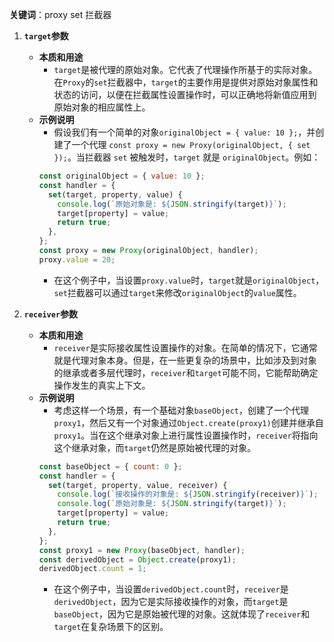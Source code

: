 **关键词**：proxy set 拦截器

1. **`target`参数**

   - **本质和用途**
     - `target`是被代理的原始对象。它代表了代理操作所基于的实际对象。在`Proxy`的`set`拦截器中，`target`的主要作用是提供对原始对象属性和状态的访问，以便在拦截属性设置操作时，可以正确地将新值应用到原始对象的相应属性上。
   - **示例说明**
     - 假设我们有一个简单的对象`originalObject = { value: 10 };`，并创建了一个代理 `const proxy = new Proxy(originalObject, { set });`。当拦截器 `set` 被触发时，`target` 就是 `originalObject`。例如：
     ```javascript
     const originalObject = { value: 10 };
     const handler = {
       set(target, property, value) {
         console.log(`原始对象是: ${JSON.stringify(target)}`);
         target[property] = value;
         return true;
       },
     };
     const proxy = new Proxy(originalObject, handler);
     proxy.value = 20;
     ```
     - 在这个例子中，当设置`proxy.value`时，`target`就是`originalObject`，`set`拦截器可以通过`target`来修改`originalObject`的`value`属性。

2. **`receiver`参数**
   - **本质和用途**
     - `receiver`是实际接收属性设置操作的对象。在简单的情况下，它通常就是代理对象本身。但是，在一些更复杂的场景中，比如涉及到对象的继承或者多层代理时，`receiver`和`target`可能不同，它能帮助确定操作发生的真实上下文。
   - **示例说明**
     - 考虑这样一个场景，有一个基础对象`baseObject`，创建了一个代理`proxy1`，然后又有一个对象通过`Object.create(proxy1)`创建并继承自`proxy1`。当在这个继承对象上进行属性设置操作时，`receiver`将指向这个继承对象，而`target`仍然是原始被代理的对象。
     ```javascript
     const baseObject = { count: 0 };
     const handler = {
       set(target, property, value, receiver) {
         console.log(`接收操作的对象是: ${JSON.stringify(receiver)}`);
         console.log(`原始对象是: ${JSON.stringify(target)}`);
         target[property] = value;
         return true;
       },
     };
     const proxy1 = new Proxy(baseObject, handler);
     const derivedObject = Object.create(proxy1);
     derivedObject.count = 1;
     ```
     - 在这个例子中，当设置`derivedObject.count`时，`receiver`是`derivedObject`，因为它是实际接收操作的对象，而`target`是`baseObject`，因为它是原始被代理的对象。这就体现了`receiver`和`target`在复杂场景下的区别。
